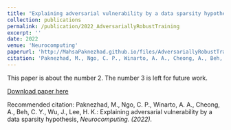 ```yaml
---
title: "Explaining adversarial vulnerability by a data sparsity hypothesis"
collection: publications
permalink: /publication/2022_AdversariallyRobustTraining
excerpt: ''
date: 2022
venue: 'Neurocomputing'
paperurl: 'http://MahsaPaknezhad.github.io/files/AdversariallyRobustTraining.pdf'
citation: 'Paknezhad, M., Ngo, C. P., Winarto, A. A., Cheong, A., Beh, C. Y., Wu, J., Lee, H. K.: Explaining adversarial vulnerability by a data sparsity hypothesis, <i>Neurocomputing<i>. (2022).'
---
```

This paper is about the number 2. The number 3 is left for future work.

[Download paper here](http://MahsaPaknezhad.github.io/files/AdversariallyRobustTraining.pdf)

Recommended citation: Paknezhad, M., Ngo, C. P., Winarto, A. A., Cheong, A., Beh, C. Y., Wu, J., Lee, H. K.: Explaining adversarial vulnerability by a data sparsity hypothesis, <i>Neurocomputing<i>. (2022).
